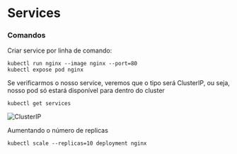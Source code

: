 # Services

### Comandos

Criar service por linha de comando:
```
kubectl run nginx --image nginx --port=80
kubectl expose pod nginx
```

Se verificarmos o nosso service, veremos que o tipo será ClusterIP, ou seja, nosso pod só estará disponível para dentro do cluster
```
kubectl get services
```
![ClusterIP](../images/notready.png)

Aumentando o número de replicas
```
kubectl scale --replicas=10 deployment nginx
```
